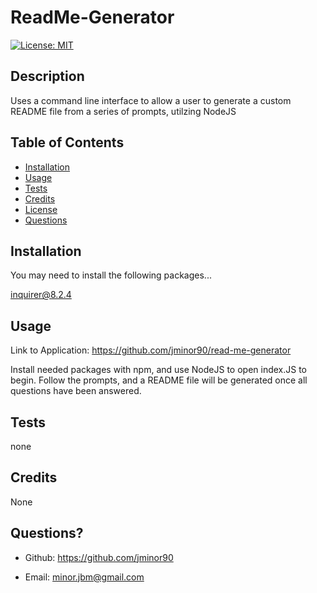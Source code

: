 # ReadMe-Generator

[![License: MIT](https://img.shields.io/badge/License-MIT-yellow.svg)](https://opensource.org/licenses/MIT)



## Description
Uses a command line interface to allow a user to generate a custom README file from a series of prompts, utilzing NodeJS

## Table of Contents

- [Installation](#installation)
- [Usage](#usage)
- [Tests](#tests)
- [Credits](#credits)
- [License](#license)
- [Questions](#questions)

## Installation
You may need to install the following packages...

inquirer@8.2.4

## Usage
Link to Application: https://github.com/jminor90/read-me-generator

Install needed packages with npm, and use NodeJS to open index.JS to begin. Follow the prompts, and a README file will be generated once all questions have been answered.

## Tests
none

## Credits
None



## Questions?

- Github: https://github.com/jminor90

- Email: minor.jbm@gmail.com

